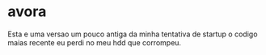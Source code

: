 # avora
Esta e uma versao um pouco antiga da minha tentativa de startup o codigo maias recente eu perdi no meu hdd que corrompeu.
